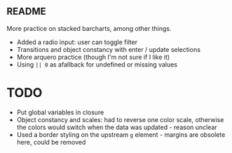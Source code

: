 ## README

More practice on stacked barcharts, among other things.
- Added a radio input: user can toggle filter
- Transitions and object constancy with enter / update selections
- More arquero practice (though I'm not sure if I like it)
- Using `|| 0` as afallback for undefined or missing values

# TODO
- Put global variables in closure
- Object constancy and scales: had to reverse one color scale, otherwise the colors would switch when the data was updated - reason unclear
- Used a border styling on the upstream `g` element - margins are obsolete here, could be removed